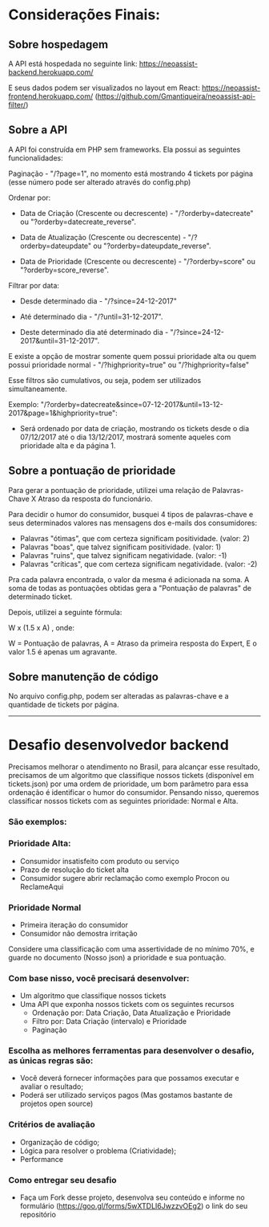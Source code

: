 # Considerações Finais:

## Sobre hospedagem

A API está hospedada no seguinte link: https://neoassist-backend.herokuapp.com/

E seus dados podem ser visualizados no layout em React: https://neoassist-frontend.herokuapp.com/ (https://github.com/Gmantiqueira/neoassist-api-filter/)

## Sobre a API

A API foi construída em PHP sem frameworks. Ela possui as seguintes funcionalidades:

Paginação - "/?page=1", no momento está mostrando 4 tickets por página (esse número pode ser alterado através do config.php)

Ordenar por:

- Data de Criação (Crescente ou decrescente) - "/?orderby=datecreate" ou "?orderby=datecreate_reverse".

- Data de Atualização (Crescente ou decrescente) - "/?orderby=dateupdate" ou "?orderby=dateupdate_reverse".

- Data de Prioridade (Crescente ou decrescente) - "/?orderby=score" ou "?orderby=score_reverse".

Filtrar por data:

- Desde determinado dia - "/?since=24-12-2017"

- Até determinado dia - "/?until=31-12-2017".

- Deste determinado dia até determinado dia - "/?since=24-12-2017&until=31-12-2017".

E existe a opção de mostrar somente quem possui prioridade alta ou quem possui prioridade normal - "/?highpriority=true" ou "/?highpriority=false"

Esse filtros são cumulativos, ou seja, podem ser utilizados simultaneamente.

Exemplo: "/?orderby=datecreate&since=07-12-2017&until=13-12-2017&page=1&highpriority=true":

- Será ordenado por data de criação, mostrando os tickets desde o dia 07/12/2017 até o dia 13/12/2017, mostrará somente aqueles com prioridade alta e da página 1.

## Sobre a pontuação de prioridade

Para gerar a pontuação de prioridade, utilizei uma relação de Palavras-Chave X Atraso da resposta do funcionário.

Para decidir o humor do consumidor, busquei 4 tipos de palavras-chave e seus determinados valores nas mensagens dos e-mails dos consumidores:

- Palavras "ótimas", que com certeza significam positividade. (valor: 2)
- Palavras "boas", que talvez significam positividade. (valor: 1)
- Palavras "ruins", que talvez significam negatividade. (valor: -1)
- Palavras "críticas", que com certeza significam negatividade. (valor: -2)

Pra cada palavra encontrada, o valor da mesma é adicionada na soma.
A soma de todas as pontuações obtidas gera a "Pontuação de palavras" de determinado ticket.

Depois, utilizei a seguinte fórmula:

W x (1.5 x A) , onde:

W = Pontuação de palavras,
A = Atraso da primeira resposta do Expert,
E o valor 1.5 é apenas um agravante.

## Sobre manutenção de código

No arquivo config.php, podem ser alteradas as palavras-chave e a quantidade de tickets por página.

---

# Desafio desenvolvedor backend

Precisamos melhorar o atendimento no Brasil, para alcançar esse resultado, precisamos de um algoritmo que classifique
nossos tickets (disponível em tickets.json) por uma ordem de prioridade, um bom parâmetro para essa ordenação é identificar o humor do consumidor.
Pensando nisso, queremos classificar nossos tickets com as seguintes prioridade: Normal e Alta.

### São exemplos:

### Prioridade Alta:

- Consumidor insatisfeito com produto ou serviço
- Prazo de resolução do ticket alta
- Consumidor sugere abrir reclamação como exemplo Procon ou ReclameAqui

### Prioridade Normal

- Primeira iteração do consumidor
- Consumidor não demostra irritação

Considere uma classificação com uma assertividade de no mínimo 70%, e guarde no documento (Nosso json) a prioridade e sua pontuação.

### Com base nisso, você precisará desenvolver:

- Um algoritmo que classifique nossos tickets
- Uma API que exponha nossos tickets com os seguintes recursos
  - Ordenação por: Data Criação, Data Atualização e Prioridade
  - Filtro por: Data Criação (intervalo) e Prioridade
  - Paginação

### Escolha as melhores ferramentas para desenvolver o desafio, as únicas regras são:

- Você deverá fornecer informações para que possamos executar e avaliar o resultado;
- Poderá ser utilizado serviços pagos (Mas gostamos bastante de projetos open source)

### Critérios de avaliação

- Organização de código;
- Lógica para resolver o problema (Criatividade);
- Performance

### Como entregar seu desafio

- Faça um Fork desse projeto, desenvolva seu conteúdo e informe no formulário (https://goo.gl/forms/5wXTDLI6JwzzvOEg2) o link do seu repositório
